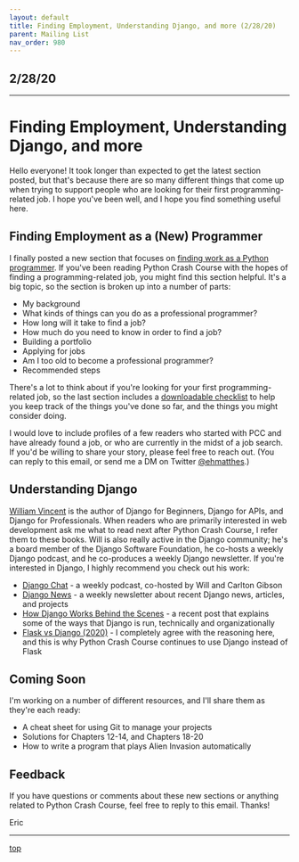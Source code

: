```yaml
---
layout: default
title: Finding Employment, Understanding Django, and more (2/28/20)
parent: Mailing List
nav_order: 980
---
```


## 2/28/20

---

# Finding Employment, Understanding Django, and more

Hello everyone! It took longer than expected to get the latest section posted, but that's because there are so many different things that come up when trying to support people who are looking for their first programming-related job. I hope you've been well, and I hope you find something useful here.

## Finding Employment as a (New) Programmer

I finally posted a new section that focuses on [finding work as a Python programmer](../finding_employment.md/). If you've been reading Python Crash Course with the hopes of finding a programming-related job, you might find this section helpful. It's a big topic, so the section is broken up into a number of parts:

- My background
- What kinds of things can you do as a professional programmer?
- How long will it take to find a job?
- How much do you need to know in order to find a job?
- Building a portfolio
- Applying for jobs
- Am I too old to become a professional programmer?
- Recommended steps

There's a lot to think about if you're looking for your first programming-related job, so the last section includes a [downloadable checklist](https://github.com/mavjav-edu/pcc_2e/releases/download/1.1/checklist_finding_employment_pcc.pdf) to help you keep track of the things you've done so far, and the things you might consider doing.

I would love to include profiles of a few readers who started with PCC and have already found a job, or who are currently in the midst of a job search. If you'd be willing to share your story, please feel free to reach out. (You can reply to this email, or send me a DM on Twitter [@ehmatthes](https://twitter.com/ehmatthes).)

## Understanding Django

[William Vincent](https://wsvincent.com/about/) is the author of Django for Beginners, Django for APIs, and Django for Professionals. When readers who are primarily interested in web development ask me what to read next after Python Crash Course, I refer them to these books. Will is also really active in the Django community; he's a board member of the Django Software Foundation, he co-hosts a weekly Django podcast, and he co-produces a weekly Django newsletter. If you're interested in Django, I highly recommend you check out his work:

- [Django Chat](https://djangochat.com/) - a weekly podcast, co-hosted by Will and Carlton Gibson
- [Django News](https://django-news.com/) - a weekly newsletter about recent Django news, articles, and projects
- [How Django Works Behind the Scenes](https://wsvincent.com/how-django-works-behind-the-scenes/) - a recent post that explains some of the ways that Django is run, technically and organizationally
- [Flask vs Django (2020)](https://learndjango.com/tutorials/flask-vs-django) - I completely agree with the reasoning here, and this is why Python Crash Course continues to use Django instead of Flask

## Coming Soon

I'm working on a number of different resources, and I'll share them as they're each ready:

- A cheat sheet for using Git to manage your projects
- Solutions for Chapters 12-14, and Chapters 18-20
- How to write a program that plays Alien Invasion automatically

## Feedback

If you have questions or comments about these new sections or anything related to Python Crash Course, feel free to reply to this email. Thanks!

Eric

---

[top](#top)

